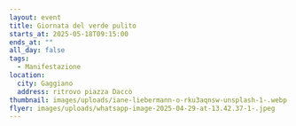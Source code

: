 ```yaml
---
layout: event
title: Giornata del verde pulito
starts_at: 2025-05-18T09:15:00
ends_at: ""
all_day: false
tags:
  - Manifestazione
location:
  city: Gaggiano
  address: ritrovo piazza Daccò
thumbnail: images/uploads/iane-liebermann-o-rku3aqnsw-unsplash-1-.webp
flyer: images/uploads/whatsapp-image-2025-04-29-at-13.42.37-1-.jpeg
---
```

